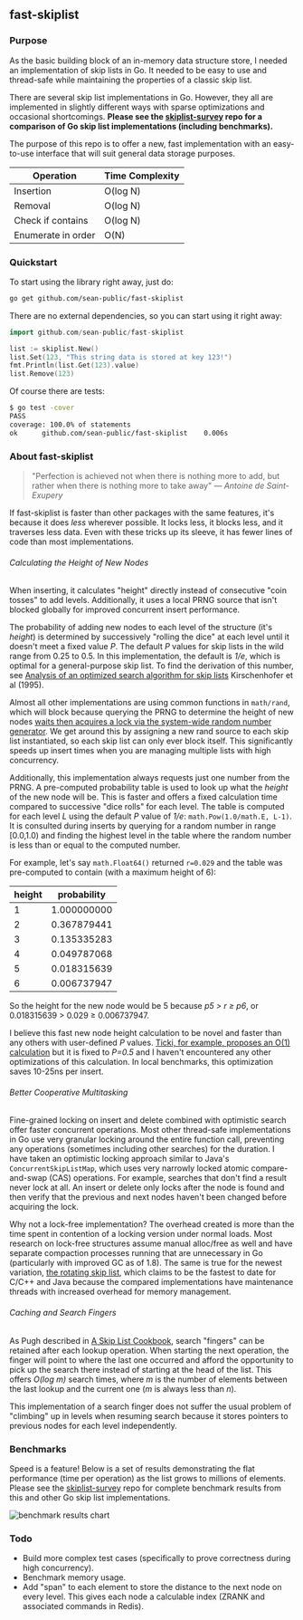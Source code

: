 ## fast-skiplist



### Purpose

As the basic building block of an in-memory data structure store, I needed an implementation of skip lists in Go. It needed to be easy to use and thread-safe while maintaining the properties of a classic skip list.

There are several skip list implementations in Go. However, they all are implemented in slightly different ways with sparse optimizations and occasional shortcomings. **Please see the [skiplist-survey](https://github.com/sean-public/skiplist-survey) repo for a comparison of Go skip list implementations (including benchmarks).**

The purpose of this repo is to offer a new, fast implementation with an easy-to-use interface that will suit general data storage purposes.

| Operation          | Time Complexity |
| ------------------ | -------- |
| Insertion          | O(log N) |
| Removal            | O(log N) |
| Check if contains  | O(log N) |
| Enumerate in order | O(N)     |


### Quickstart

To start using the library right away, just do:

```sh
go get github.com/sean-public/fast-skiplist
```

There are no external dependencies, so you can start using it right away:

```go
import github.com/sean-public/fast-skiplist

list := skiplist.New()
list.Set(123, "This string data is stored at key 123!")
fmt.Println(list.Get(123).value)
list.Remove(123)
```

Of course there are tests:

```sh
$ go test -cover
PASS
coverage: 100.0% of statements
ok      github.com/sean-public/fast-skiplist    0.006s
```



### About fast-skiplist

> "Perfection is achieved not when there is nothing more to add, but rather when there is nothing more to take away"    *— Antoine de Saint-Exupery*

If fast-skiplist is faster than other packages with the same features, it's because it does *less* wherever possible. It locks less, it blocks less, and it traverses less data. Even with these tricks up its sleeve, it has fewer lines of code than most implementations.

###### Calculating the Height of New Nodes

When inserting, it calculates "height" directly instead of consecutive "coin tosses" to add levels. Additionally, it uses a local PRNG source that isn't blocked globally for improved concurrent insert performance.

The probability of adding new nodes to each level of the structure (it's *height*) is determined by successively "rolling the dice" at each level until it doesn't meet a fixed value *P*. The default *P* values for skip lists in the wild range from 0.25 to 0.5. In this implementation, the default is *1/e*, which is optimal for a general-purpose skip list. To find the derivation of this number, see [Analysis of an optimized search algorithm for skip lists](http://www.sciencedirect.com/science/article/pii/030439759400296U) Kirschenhofer et al (1995).

Almost all other implementations are using common functions in `math/rand`, which will block because querying the PRNG to determine the height of new nodes [waits then acquires a lock via the system-wide random number generator](http://blog.sgmansfield.com/2016/01/the-hidden-dangers-of-default-rand/). We get around this by assigning a new rand source to each skip list instantiated, so each skip list can only ever block itself. This significantly speeds up insert times when you are managing multiple lists with high concurrency.

Additionally, this implementation always requests just one number from the PRNG. A pre-computed probability table is used to look up what the *height* of the new node will be. This is faster and offers a fixed calculation time compared to successive "dice rolls" for each level. The table is computed for each level *L* using the default *P* value of *1/e*: `math.Pow(1.0/math.E, L-1)`. It is consulted during inserts by querying for a random number in range [0.0,1.0) and finding the highest level in the table where the random number is less than or equal to the computed number.

For example, let's say `math.Float64()` returned `r=0.029` and the table was pre-computed to contain (with a maximum height of 6):

| height | probability |
| ------ | ----------- |
| 1      | 1.000000000 |
| 2      | 0.367879441 |
| 3      | 0.135335283 |
| 4      | 0.049787068 |
| 5      | 0.018315639 |
| 6      | 0.006737947 |

So the height for the new node would be 5 because *p5 > r ≥ p6*, or 0.018315639 > 0.029 ≥ 0.006737947.

I believe this fast new node height calculation to be novel and faster than any others with user-defined *P* values. [Ticki, for example, proposes an O(1) calculation](http://ticki.github.io/blog/skip-lists-done-right/) but it is fixed to *P=0.5* and I haven't encountered any other optimizations of this calculation. In local benchmarks, this optimization saves 10-25ns per insert.

###### Better Cooperative Multitasking

Fine-grained locking on insert and delete combined with optimistic search offer faster concurrent operations. Most other thread-safe implementations in Go use very granular locking around the entire function call, preventing any operations (sometimes including other searches) for the duration. I have taken an optimistic locking approach similar to Java's `ConcurrentSkipListMap`, which uses very narrowly locked atomic compare-and-swap (CAS) operations. For example, searches that don't find a result never lock at all. An insert or delete only locks after the node is found and then verify that the previous and next nodes haven't been changed before acquiring the lock.

Why not a lock-free implementation? The overhead created is more than the time spent in contention of a locking version under normal loads. Most research on lock-free structures assume manual alloc/free as well and have separate compaction processes running that are unnecessary in Go (particularly with improved GC as of 1.8). The same is true for the newest variation, [the rotating skip list](http://poseidon.it.usyd.edu.au/~gramoli/web/doc/pubs/rotating-skiplist-preprint-2016.pdf), which claims to be the fastest to date for C/C++ and Java because the compared implementations have maintenance threads with increased overhead for memory management.

###### Caching and Search Fingers

As Pugh described in [A Skip List Cookbook](http://citeseerx.ist.psu.edu/viewdoc/summary?doi=10.1.1.17.524), search "fingers" can be retained after each lookup operation. When starting the next operation, the finger will point to where the last one occurred and afford the opportunity to pick up the search there instead of starting at the head of the list. This offers *O(log m)* search times, where *m* is the number of elements between the last lookup and the current one (*m* is always less than *n*).

This implementation of a search finger does not suffer the usual problem of "climbing" up in levels when resuming search because it stores pointers to previous nodes for each level independently.



### Benchmarks

Speed is a feature! Below is a set of results demonstrating the flat performance (time per operation) as the list grows to millions of elements. Please see the [skiplist-survey](https://github.com/sean-public/skiplist-survey) repo for complete benchmark results from this and other Go skip list implementations. 

![benchmark results chart](http://i.imgur.com/VqUbsWr.png)



### Todo

- Build more complex test cases (specifically to prove correctness during high concurrency).
- Benchmark memory usage.
- Add "span" to each element to store the distance to the next node on every level. This gives each node a calculable index (ZRANK and associated commands in Redis).

